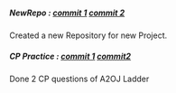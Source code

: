 ##### NewRepo : [commit 1](https://github.com/abs12seth/StepAlgo/commit/d1804a1b021240464e08045a7eb3fb0f6ca806e2) [commit 2](https://github.com/abs12seth/StepAlgo/commit/e0e9020cb75bec1f2176e0f683e90f67d03f6341)
Created a new Repository for new Project.
##### CP Practice : [commit 1](https://github.com/abs12seth/CP_Practice/commit/b47a5cbdfcb7bd12ca1f1a3e43de7a1f08d61968) [commit2](https://github.com/abs12seth/CP_Practice/commit/75e00db1e7b23ba9c51ab23bc81687e51dea6c37)
Done 2 CP questions of A2OJ Ladder
